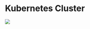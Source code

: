# Kubernetes Cluster

[![](../media/kubernetes_architecture.jpg)](https://blog.newrelic.com/engineering/what-is-kubernetes/)